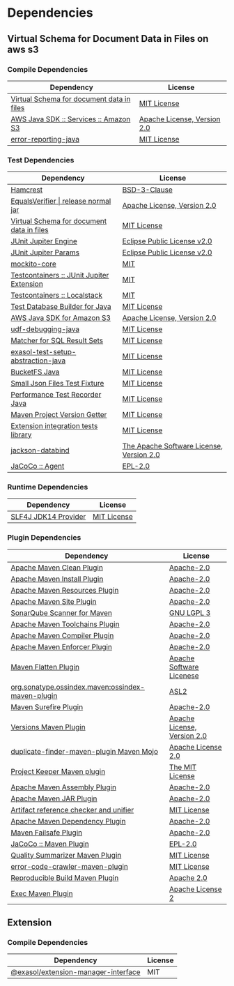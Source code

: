 <!-- @formatter:off -->
# Dependencies

## Virtual Schema for Document Data in Files on aws s3

### Compile Dependencies

| Dependency                                     | License                          |
| ---------------------------------------------- | -------------------------------- |
| [Virtual Schema for document data in files][0] | [MIT License][1]                 |
| [AWS Java SDK :: Services :: Amazon S3][2]     | [Apache License, Version 2.0][3] |
| [error-reporting-java][4]                      | [MIT License][5]                 |

### Test Dependencies

| Dependency                                      | License                                       |
| ----------------------------------------------- | --------------------------------------------- |
| [Hamcrest][6]                                   | [BSD-3-Clause][7]                             |
| [EqualsVerifier \| release normal jar][8]       | [Apache License, Version 2.0][9]              |
| [Virtual Schema for document data in files][0]  | [MIT License][1]                              |
| [JUnit Jupiter Engine][10]                      | [Eclipse Public License v2.0][11]             |
| [JUnit Jupiter Params][10]                      | [Eclipse Public License v2.0][11]             |
| [mockito-core][12]                              | [MIT][13]                                     |
| [Testcontainers :: JUnit Jupiter Extension][14] | [MIT][15]                                     |
| [Testcontainers :: Localstack][14]              | [MIT][15]                                     |
| [Test Database Builder for Java][16]            | [MIT License][17]                             |
| [AWS Java SDK for Amazon S3][2]                 | [Apache License, Version 2.0][3]              |
| [udf-debugging-java][18]                        | [MIT License][19]                             |
| [Matcher for SQL Result Sets][20]               | [MIT License][21]                             |
| [exasol-test-setup-abstraction-java][22]        | [MIT License][23]                             |
| [BucketFS Java][24]                             | [MIT License][25]                             |
| [Small Json Files Test Fixture][26]             | [MIT License][27]                             |
| [Performance Test Recorder Java][28]            | [MIT License][29]                             |
| [Maven Project Version Getter][30]              | [MIT License][31]                             |
| [Extension integration tests library][32]       | [MIT License][33]                             |
| [jackson-databind][34]                          | [The Apache Software License, Version 2.0][9] |
| [JaCoCo :: Agent][35]                           | [EPL-2.0][36]                                 |

### Runtime Dependencies

| Dependency                 | License           |
| -------------------------- | ----------------- |
| [SLF4J JDK14 Provider][37] | [MIT License][38] |

### Plugin Dependencies

| Dependency                                              | License                          |
| ------------------------------------------------------- | -------------------------------- |
| [Apache Maven Clean Plugin][39]                         | [Apache-2.0][9]                  |
| [Apache Maven Install Plugin][40]                       | [Apache-2.0][9]                  |
| [Apache Maven Resources Plugin][41]                     | [Apache-2.0][9]                  |
| [Apache Maven Site Plugin][42]                          | [Apache-2.0][9]                  |
| [SonarQube Scanner for Maven][43]                       | [GNU LGPL 3][44]                 |
| [Apache Maven Toolchains Plugin][45]                    | [Apache-2.0][9]                  |
| [Apache Maven Compiler Plugin][46]                      | [Apache-2.0][9]                  |
| [Apache Maven Enforcer Plugin][47]                      | [Apache-2.0][9]                  |
| [Maven Flatten Plugin][48]                              | [Apache Software Licenese][9]    |
| [org.sonatype.ossindex.maven:ossindex-maven-plugin][49] | [ASL2][50]                       |
| [Maven Surefire Plugin][51]                             | [Apache-2.0][9]                  |
| [Versions Maven Plugin][52]                             | [Apache License, Version 2.0][9] |
| [duplicate-finder-maven-plugin Maven Mojo][53]          | [Apache License 2.0][54]         |
| [Project Keeper Maven plugin][55]                       | [The MIT License][56]            |
| [Apache Maven Assembly Plugin][57]                      | [Apache-2.0][9]                  |
| [Apache Maven JAR Plugin][58]                           | [Apache-2.0][9]                  |
| [Artifact reference checker and unifier][59]            | [MIT License][60]                |
| [Apache Maven Dependency Plugin][61]                    | [Apache-2.0][9]                  |
| [Maven Failsafe Plugin][62]                             | [Apache-2.0][9]                  |
| [JaCoCo :: Maven Plugin][63]                            | [EPL-2.0][36]                    |
| [Quality Summarizer Maven Plugin][64]                   | [MIT License][65]                |
| [error-code-crawler-maven-plugin][66]                   | [MIT License][67]                |
| [Reproducible Build Maven Plugin][68]                   | [Apache 2.0][50]                 |
| [Exec Maven Plugin][69]                                 | [Apache License 2][9]            |

## Extension

### Compile Dependencies

| Dependency                                | License |
| ----------------------------------------- | ------- |
| [@exasol/extension-manager-interface][70] | MIT     |

[0]: https://github.com/exasol/virtual-schema-common-document-files/
[1]: https://github.com/exasol/virtual-schema-common-document-files/blob/main/LICENSE
[2]: https://aws.amazon.com/sdkforjava
[3]: https://aws.amazon.com/apache2.0
[4]: https://github.com/exasol/error-reporting-java/
[5]: https://github.com/exasol/error-reporting-java/blob/main/LICENSE
[6]: http://hamcrest.org/JavaHamcrest/
[7]: https://raw.githubusercontent.com/hamcrest/JavaHamcrest/master/LICENSE
[8]: https://www.jqno.nl/equalsverifier
[9]: https://www.apache.org/licenses/LICENSE-2.0.txt
[10]: https://junit.org/junit5/
[11]: https://www.eclipse.org/legal/epl-v20.html
[12]: https://github.com/mockito/mockito
[13]: https://opensource.org/licenses/MIT
[14]: https://java.testcontainers.org
[15]: http://opensource.org/licenses/MIT
[16]: https://github.com/exasol/test-db-builder-java/
[17]: https://github.com/exasol/test-db-builder-java/blob/main/LICENSE
[18]: https://github.com/exasol/udf-debugging-java/
[19]: https://github.com/exasol/udf-debugging-java/blob/main/LICENSE
[20]: https://github.com/exasol/hamcrest-resultset-matcher/
[21]: https://github.com/exasol/hamcrest-resultset-matcher/blob/main/LICENSE
[22]: https://github.com/exasol/exasol-test-setup-abstraction-java/
[23]: https://github.com/exasol/exasol-test-setup-abstraction-java/blob/main/LICENSE
[24]: https://github.com/exasol/bucketfs-java/
[25]: https://github.com/exasol/bucketfs-java/blob/main/LICENSE
[26]: https://github.com/exasol/small-json-files-test-fixture/
[27]: https://github.com/exasol/small-json-files-test-fixture/blob/main/LICENSE
[28]: https://github.com/exasol/performance-test-recorder-java/
[29]: https://github.com/exasol/performance-test-recorder-java/blob/main/LICENSE
[30]: https://github.com/exasol/maven-project-version-getter/
[31]: https://github.com/exasol/maven-project-version-getter/blob/main/LICENSE
[32]: https://github.com/exasol/extension-manager/
[33]: https://github.com/exasol/extension-manager/blob/main/LICENSE
[34]: https://github.com/FasterXML/jackson
[35]: https://www.eclemma.org/jacoco/index.html
[36]: https://www.eclipse.org/legal/epl-2.0/
[37]: http://www.slf4j.org
[38]: http://www.opensource.org/licenses/mit-license.php
[39]: https://maven.apache.org/plugins/maven-clean-plugin/
[40]: https://maven.apache.org/plugins/maven-install-plugin/
[41]: https://maven.apache.org/plugins/maven-resources-plugin/
[42]: https://maven.apache.org/plugins/maven-site-plugin/
[43]: http://docs.sonarqube.org/display/PLUG/Plugin+Library/sonar-maven-plugin
[44]: http://www.gnu.org/licenses/lgpl.txt
[45]: https://maven.apache.org/plugins/maven-toolchains-plugin/
[46]: https://maven.apache.org/plugins/maven-compiler-plugin/
[47]: https://maven.apache.org/enforcer/maven-enforcer-plugin/
[48]: https://www.mojohaus.org/flatten-maven-plugin/
[49]: https://sonatype.github.io/ossindex-maven/maven-plugin/
[50]: http://www.apache.org/licenses/LICENSE-2.0.txt
[51]: https://maven.apache.org/surefire/maven-surefire-plugin/
[52]: https://www.mojohaus.org/versions/versions-maven-plugin/
[53]: https://basepom.github.io/duplicate-finder-maven-plugin
[54]: http://www.apache.org/licenses/LICENSE-2.0.html
[55]: https://github.com/exasol/project-keeper/
[56]: https://github.com/exasol/project-keeper/blob/main/LICENSE
[57]: https://maven.apache.org/plugins/maven-assembly-plugin/
[58]: https://maven.apache.org/plugins/maven-jar-plugin/
[59]: https://github.com/exasol/artifact-reference-checker-maven-plugin/
[60]: https://github.com/exasol/artifact-reference-checker-maven-plugin/blob/main/LICENSE
[61]: https://maven.apache.org/plugins/maven-dependency-plugin/
[62]: https://maven.apache.org/surefire/maven-failsafe-plugin/
[63]: https://www.jacoco.org/jacoco/trunk/doc/maven.html
[64]: https://github.com/exasol/quality-summarizer-maven-plugin/
[65]: https://github.com/exasol/quality-summarizer-maven-plugin/blob/main/LICENSE
[66]: https://github.com/exasol/error-code-crawler-maven-plugin/
[67]: https://github.com/exasol/error-code-crawler-maven-plugin/blob/main/LICENSE
[68]: http://zlika.github.io/reproducible-build-maven-plugin
[69]: https://www.mojohaus.org/exec-maven-plugin
[70]: https://registry.npmjs.org/@exasol/extension-manager-interface/-/extension-manager-interface-0.4.3.tgz
